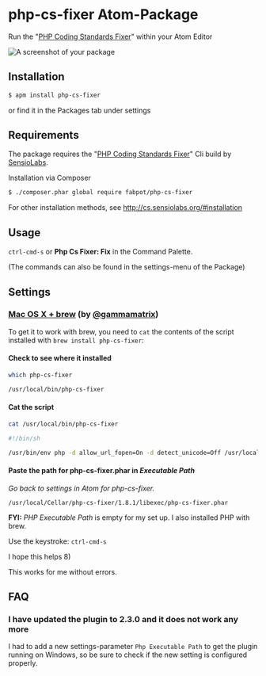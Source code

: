 # php-cs-fixer Atom-Package

Run the "[PHP Coding Standards Fixer](http://cs.sensiolabs.org)" within your Atom Editor

![A screenshot of your package](https://raw.github.com/pfefferle/atom-php-cs-fixer/master/php-cs-fixer.gif)

## Installation

```sh
$ apm install php-cs-fixer
```

or find it in the Packages tab under settings

## Requirements

The package requires the "[PHP Coding Standards Fixer](http://cs.sensiolabs.org)" Cli build by [SensioLabs](http://sensiolabs.com).

Installation via Composer

```sh
$ ./composer.phar global require fabpot/php-cs-fixer
```

For other installation methods, see <http://cs.sensiolabs.org/#installation>

## Usage

`ctrl-cmd-s` or **Php Cs Fixer: Fix** in the Command Palette.

(The commands can also be found in the settings-menu of the Package)

## Settings

### [Mac OS X + brew](https://github.com/pfefferle/atom-php-cs-fixer/issues/7#issuecomment-118163704) (by [@gammamatrix](https://github.com/gammamatrix))

To get it to work with brew, you need to `cat` the contents of the script installed with `brew install php-cs-fixer`:

#### Check to see where it installed

```sh
which php-cs-fixer

/usr/local/bin/php-cs-fixer
```

#### Cat the script

```sh
cat /usr/local/bin/php-cs-fixer

#!/bin/sh

/usr/bin/env php -d allow_url_fopen=On -d detect_unicode=Off /usr/local/Cellar/php-cs-fixer/1.8.1/libexec/php-cs-fixer.phar $*
```

#### Paste the path for php-cs-fixer.phar in *Executable Path*

*Go back to settings in Atom for php-cs-fixer.*

`/usr/local/Cellar/php-cs-fixer/1.8.1/libexec/php-cs-fixer.phar`

**FYI:** *PHP Executable Path* is empty for my set up. I also installed PHP with brew.

Use the keystroke: `ctrl-cmd-s`

I hope this helps 8)

This works for me without errors.

## FAQ

### I have updated the plugin to 2.3.0 and it does not work any more

I had to add a new settings-parameter `Php Executable Path` to get the plugin running on Windows, so be sure to check if the new setting is configured properly.

